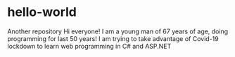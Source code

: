 # hello-world
Another repository
Hi everyone!
I am a young man of 67 years of age, doing programming for last 50 years!
I am trying to take advantage of Covid-19 lockdown to learn web programming in C# and ASP.NET
